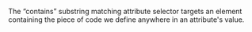The “contains” substring matching attribute selector targets an element containing the piece of code we define anywhere in an attribute's value.